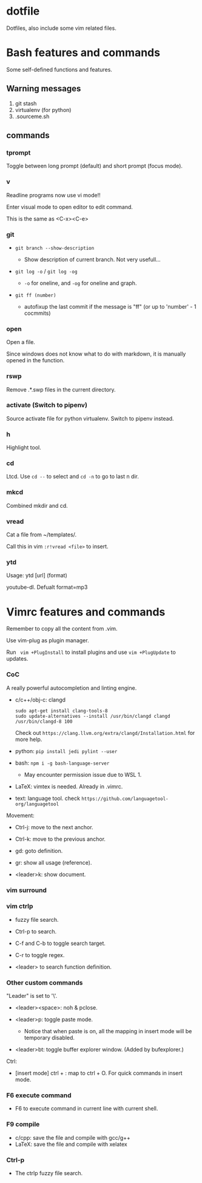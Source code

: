 # dotfile

Dotfiles, also include some vim related files.

# Bash features and commands

Some self-defined functions and features.

## Warning messages

1. git stash
2. virtualenv (for python)
3. .sourceme.sh

## commands

### tprompt

Toggle between long prompt (default) and short prompt (focus mode).

### v

Readline programs now use vi mode!!

Enter visual mode to open editor to edit command.

This is the same as &lt;C-x>&lt;C-e>

### git

- ```git branch --show-description```
	- Show description of current branch. Not very usefull...

- ```git log -o``` / ```git log -og```
	- ```-o``` for oneline, and ```-og``` for oneline and graph. 

-  ```git ff (number)```
	- autofixup the last commit if the message is "ff" (or up to 'number' - 1 cocmmits)

### open

Open a file.

Since windows does not know what to do with markdown, it is manually opened in the function.

### rswp

Remove .*.swp files in the current directory.

### activate (Switch to pipenv)

Source activate file for python virtualenv. Switch to pipenv instead.

### h

Highlight tool.

### cd

Ltcd. Use ```cd --``` to select and ```cd -n``` to go to last n dir.

### mkcd

Combined mkdir and cd.

### vread

Cat a file from ~/templates/.

Call this in vim ```:r!vread <file>``` to insert.

### ytd

Usage: ytd [url] (format)

youtube-dl. Defualt format=mp3

# Vimrc features and commands

Remember to copy all the content from .vim.

Use vim-plug as plugin manager.

Run ``` vim +PlugInstall``` to install plugins and use ```vim +PlugUpdate``` to updates.

### CoC

A really powerful autocompletion and linting engine.

- c/c++/obj-c: clangd
	```
	sudo apt-get install clang-tools-8
	sudo update-alternatives --install /usr/bin/clangd clangd /usr/bin/clangd-8 100
	```

	Check out ```https://clang.llvm.org/extra/clangd/Installation.html``` for more help.


- python: ```pip install jedi pylint --user```

- bash: ```npm i -g bash-language-server```
	- May encounter permission issue due to WSL 1.

- LaTeX: vimtex is needed. Already in .vimrc.

- text: language tool. check ```https://github.com/languagetool-org/languagetool```

Movement:

- Ctrl-j: move to the next anchor.

- Ctrl-k: move to the previous anchor.

- gd: goto definition.

- gr: show all usage (reference).

- &lt;leader>k: show document.

### vim surround

### vim ctrlp

- fuzzy file search.

- Ctrl-p to search.

- C-f and C-b to toggle search target.

- C-r to toggle regex.

- &lt;leader> to search function definition.

### Other custom commands

"Leader" is set to '\\'.

- &lt;leader>&lt;space>: noh & pclose.

- &lt;leader>p: toggle paste mode.
	- Notice that when paste is on, all the mapping in insert mode will be temporary disabled.

- &lt;leader>bt: toggle buffer explorer window. (Added by bufexplorer.)

Ctrl:

- [insert mode] ctrl + \: map to ctrl + O. For quick commands in insert mode.

### F6 execute command

- F6 to execute command in current line with current shell.

### F9 compile

- c/cpp: save the file and compile with gcc/g++
- LaTeX: save the file and compile with xelatex

### Ctrl-p

- The ctrlp fuzzy file search.

<!--
- Markdown: save the file and execute ```open %```. In windows WSL, since markdown file cannot be associate with any program, bash will use chrome instead.
- LaTeX: save the file and open pdf with the same name.
-->
